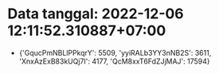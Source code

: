 # Data tanggal: 2022-12-06 12:11:52.310887+07:00

* {'GqucPmNBLlPPkqrY': 5509, 'yyiRALb3YY3nNB2S': 3611, 'XnxAzExB83kUQj7I': 4177, 'QcM8xxT6FdZJjMAJ': 17594}
